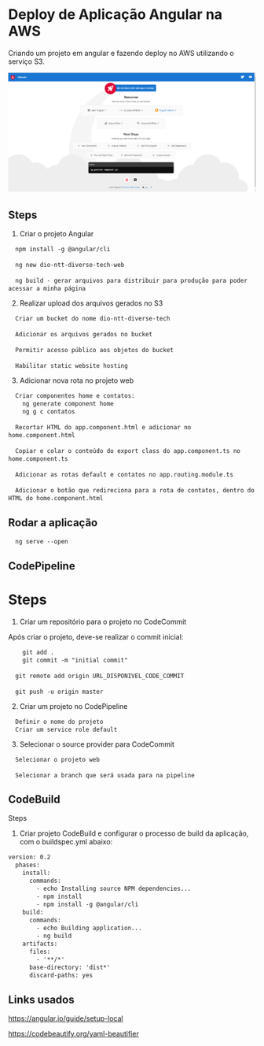 # Deploy de Aplicação Angular na AWS
Criando um projeto em angular e fazendo deploy no AWS utilizando o serviço S3.

<p>
  <img src=".github/diverseTech.png">
</p>

## Steps
1. Criar o projeto Angular
```
  npm install -g @angular/cli

  ng new dio-ntt-diverse-tech-web

  ng build - gerar arquivos para distribuir para produção para poder acessar a minha página
```

2. Realizar upload dos arquivos gerados no S3
```
  Criar um bucket do nome dio-ntt-diverse-tech

  Adicionar os arquivos gerados no bucket

  Permitir acesso público aos objetos do bucket

  Habilitar static website hosting
```

3. Adicionar nova rota no projeto web
```
  Criar componentes home e contatos:  
    ng generate component home
    ng g c contatos
  
  Recortar HTML do app.component.html e adicionar no home.component.html

  Copiar e colar o conteúdo do export class do app.component.ts no home.component.ts

  Adicionar as rotas default e contatos no app.routing.module.ts

  Adicionar o botão que redireciona para a rota de contatos, dentro do HTML do home.component.html
```

## Rodar a aplicação
```
  ng serve --open
```

## CodePipeline

# Steps
1. Criar um repositório para o projeto no CodeCommit

  Após criar o projeto, deve-se realizar o commit inicial: 
```
    git add .  
    git commit -m "initial commit"

  git remote add origin URL_DISPONIVEL_CODE_COMMIT

  git push -u origin master
```

2. Criar um projeto no CodePipeline
```
  Definir o nome do projeto
  Criar um service role default
```

3. Selecionar o source provider para CodeCommit
```
  Selecionar o projeto web

  Selecionar a branch que será usada para na pipeline
```

## CodeBuild
Steps
1. Criar projeto CodeBuild e configurar o processo de build da aplicação, com o buildspec.yml abaixo:

```
version: 0.2
  phases:
    install: 
      commands: 
        - echo Installing source NPM dependencies...
        - npm install
        - npm install -g @angular/cli
    build: 
      commands:
        - echo Building application...
        - ng build
    artifacts:
      files:
        - '**/*'
      base-directory: 'dist*'
      discard-paths: yes
```

## Links usados
  https://angular.io/guide/setup-local

  https://codebeautify.org/yaml-beautifier
